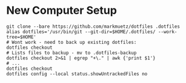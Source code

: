 New Computer Setup
==================

    git clone --bare https://github.com/markmuetz/dotfiles .dotfiles
    alias dotfiles='/usr/bin/git --git-dir=$HOME/.dotfiles/ --work-tree=$HOME'
    # Wont work - need to back up existing dotfiles:
    dotfiles checkout
    # Lists files to backup - mv to .dotfiles-backup
    dotfiles checkout 2>&1 | egrep "+\." | awk {'print $1'}
    # ...
    dotfiles checkout
    dotfiles config --local status.showUntrackedFiles no
